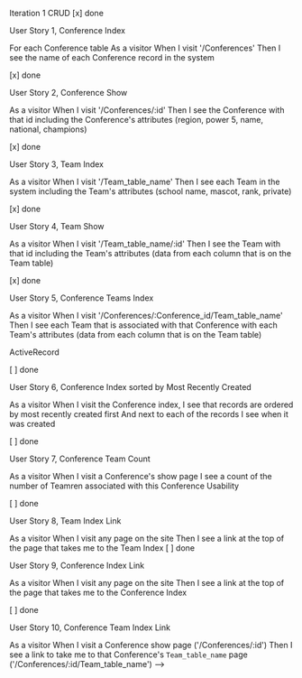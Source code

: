 Iteration 1
CRUD
[x] done

User Story 1, Conference Index 

For each Conference table
As a visitor
When I visit '/Conferences'
Then I see the name of each Conference record in the system

[x] done

User Story 2, Conference Show 

As a visitor
When I visit '/Conferences/:id'
Then I see the Conference with that id including the Conference's attributes
(region, power 5, name, national, champions)

[x] done

User Story 3, Team Index 

As a visitor
When I visit '/Team_table_name'
Then I see each Team in the system including the Team's attributes
(school name, mascot, rank, private)

[x] done

User Story 4, Team Show 

As a visitor
When I visit '/Team_table_name/:id'
Then I see the Team with that id including the Team's attributes
(data from each column that is on the Team table)

[x] done

User Story 5, Conference Teams Index 

As a visitor
When I visit '/Conferences/:Conference_id/Team_table_name'
Then I see each Team that is associated with that Conference with each Team's attributes
(data from each column that is on the Team table)

ActiveRecord

[ ] done

User Story 6, Conference Index sorted by Most Recently Created 

As a visitor
When I visit the Conference index,
I see that records are ordered by most recently created first
And next to each of the records I see when it was created

[ ] done

User Story 7, Conference Team Count

As a visitor
When I visit a Conference's show page
I see a count of the number of Teamren associated with this Conference
Usability

[ ] done

User Story 8, Team Index Link

As a visitor
When I visit any page on the site
Then I see a link at the top of the page that takes me to the Team Index
[ ] done

User Story 9, Conference Index Link

As a visitor
When I visit any page on the site
Then I see a link at the top of the page that takes me to the Conference Index

[ ] done

User Story 10, Conference Team Index Link

As a visitor
When I visit a Conference show page ('/Conferences/:id')
Then I see a link to take me to that Conference's `Team_table_name` page ('/Conferences/:id/Team_table_name') -->